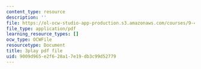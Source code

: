 ```yaml
---
content_type: resource
description: ''
file: https://ol-ocw-studio-app-production.s3.amazonaws.com/courses/9-40-introduction-to-neural-computation-spring-2018/9009d965e2f628a17e19db3c99d52779_gt52wUN3VrQ.pdf
file_type: application/pdf
learning_resource_types: []
ocw_type: OCWFile
resourcetype: Document
title: 3play pdf file
uid: 9009d965-e2f6-28a1-7e19-db3c99d52779
---
```

